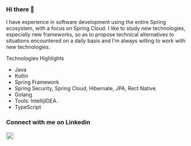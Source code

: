 ### Hi there 👋

I have experience in software development using the entire Spring ecosystem, with a focus on Spring Cloud. I like to study new technologies, especially new frameworks, so as to propose technical alternatives to situations encountered on a daily basis and I'm always willing to work with new technologies.

Technologies Highlights
- Java
- Kotlin
- Spring Framework
- Spring Security, Spring Cloud, Hibernate, JPA, Rect Native.
- Golang
- Tools: IntellijIDEA.
- TypeScript

### Connect with me on Linkedin
<a href="https://www.linkedin.com/in/eng-marcelo-pereira/?locale=en_US">
  <img align="left" alt="Marcelo Pereira on LinkdeIN" width="22px" src="https://cdn.jsdelivr.net/npm/simple-icons@v3/icons/linkedin.svg" />
</a>
